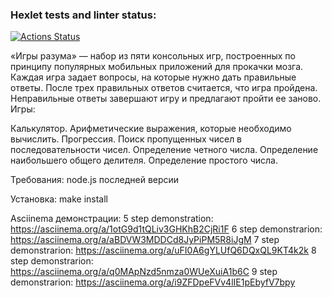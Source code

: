 ### Hexlet tests and linter status:
[![Actions Status](https://github.com/Larkns/frontend-project-44/workflows/hexlet-check/badge.svg)](https://github.com/Larkns/frontend-project-44/actions)

«Игры разума» — набор из пяти консольных игр, построенных по принципу популярных мобильных приложений для прокачки мозга. Каждая игра задает вопросы, на которые нужно дать правильные ответы. После трех правильных ответов считается, что игра пройдена. Неправильные ответы завершают игру и предлагают пройти ее заново.
Игры:

Калькулятор. Арифметические выражения, которые необходимо вычислить.
Прогрессия. Поиск пропущенных чисел в последовательности чисел.
Определение четного числа.
Определение наибольшего общего делителя.
Определение простого числа.

Требования:
node.js последней версии

Установка:
make install

Asciinema демонстрации:
5 step demonstration: https://asciinema.org/a/1otG9d1tQLiv3GHKhB2CjRi1F
6 step demonstrarion: https://asciinema.org/a/aBDVW3MDDCd8JyPiPM5R8iJgM
7 step demonstrarion: https://asciinema.org/a/uFI0A6gYLUfQ6DQxQL9KT4k2k
8 step demonstrarion: https://asciinema.org/a/q0MApNzd5nmza0WUeXuiA1b6C
9 step demonstrarion: https://asciinema.org/a/i9ZFDpeFVv4lIE1pEbyfV7bpy